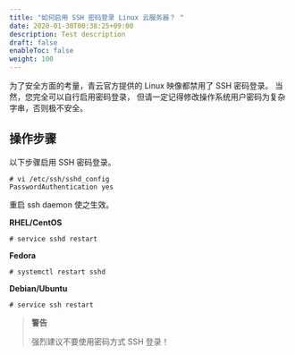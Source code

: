 ```yaml
---
title: "如何启用 SSH 密码登录 Linux 云服务器？ "
date: 2020-01-30T00:38:25+09:00
description: Test description
draft: false
enableToc: false
weight: 100
---
```


为了安全方面的考量，青云官方提供的 Linux 映像都禁用了 SSH 密码登录。 当然，您完全可以自行启用密码登录， 但请一定记得修改操作系统用户密码为复杂字串，否则极不安全。

## 操作步骤

以下步骤启用 SSH 密码登录。

```
# vi /etc/ssh/sshd_config
PasswordAuthentication yes
```

重启 ssh daemon 使之生效。

**RHEL/CentOS**

```
# service sshd restart
```

**Fedora**

```
# systemctl restart sshd
```

**Debian/Ubuntu**

```
# service ssh restart
```

> **警告**
>
> 强烈建议不要使用密码方式 SSH 登录！
